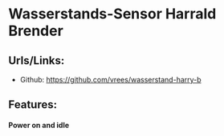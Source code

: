 # Wasserstands-Sensor Harrald Brender


## Urls/Links:
- Github:  https://github.com/vrees/wasserstand-harry-b




## Features:

#### Power on and idle 

